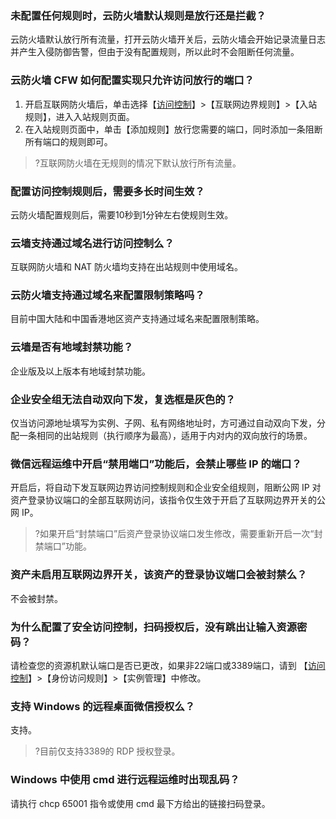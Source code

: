 ### 未配置任何规则时，云防火墙默认规则是放行还是拦截？
云防火墙默认放行所有流量，打开云防火墙开关后，云防火墙会开始记录流量日志并产生入侵防御告警，但由于没有配置规则，所以此时不会阻断任何流量。

### 云防火墙 CFW 如何配置实现只允许访问放行的端口？
1. 开启互联网防火墙后，单击选择【[访问控制](https://console.cloud.tencent.com/cfw/ac)】>【互联网边界规则】>【入站规则】，进入入站规则页面。
2. 在入站规则页面中，单击【添加规则】放行您需要的端口，同时添加一条阻断所有端口的规则即可。
>?互联网防火墙在无规则的情况下默认放行所有流量。

### 配置访问控制规则后，需要多长时间生效？
云防火墙配置规则后，需要10秒到1分钟左右使规则生效。

### 云墙支持通过域名进行访问控制么？
互联网防火墙和 NAT 防火墙均支持在出站规则中使用域名。

### 云防火墙支持通过域名来配置限制策略吗？
目前中国大陆和中国香港地区资产支持通过域名来配置限制策略。

### 云墙是否有地域封禁功能？
企业版及以上版本有地域封禁功能。

### 企业安全组无法自动双向下发，复选框是灰色的？
仅当访问源地址填写为实例、子网、私有网络地址时，方可通过自动双向下发，分配一条相同的出站规则（执行顺序为最高），适用于内对内的双向放行的场景。

### 微信远程运维中开启“禁用端口”功能后，会禁止哪些 IP 的端口？
开启后，将自动下发互联网边界访问控制规则和企业安全组规则，阻断公网 IP 对资产登录协议端口的全部互联网访问，该指令仅生效于开启了互联网边界开关的公网 IP。
>?如果开启“封禁端口”后资产登录协议端口发生修改，需要重新开启一次“封禁端口”功能。

### 资产未启用互联网边界开关，该资产的登录协议端口会被封禁么？
不会被封禁。

### 为什么配置了安全访问控制，扫码授权后，没有跳出让输入资源密码？
请检查您的资源机默认端口是否已更改，如果非22端口或3389端口，请到 【[访问控制](https://console.cloud.tencent.com/cfw/ac)】>【身份访问规则】>【实例管理】中修改。

### 支持 Windows 的远程桌面微信授权么？
支持。
>?目前仅支持3389的 RDP 授权登录。

### Windows 中使用 cmd 进行远程运维时出现乱码？
请执行 chcp 65001 指令或使用 cmd 最下方给出的链接扫码登录。
